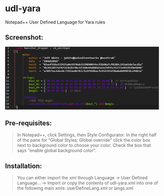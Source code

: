 # udl-yara
Notepad++ User Defined Language for Yara rules

## Screenshot:
![Screenshot](udl-yara.png)

## Pre-requisites:
> In Notepad++, click Settings, then Style Configurator.
> In the right half of the pane for "Global Styles: Global override" click the color box next to background color to choose your color.
> Check the box that says "enable global background color".

## Installation:
> You can either import the xml through Language -> User Defined Language... -> Import or copy the contents of udl-yara.xml into one of the following main xmls:
> userDefineLang.xml or langs.xml